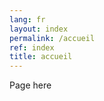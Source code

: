 ```yaml
---
lang: fr
layout: index
permalink: /accueil
ref: index
title: accueil
---
```


Page here

<!-- more -->
